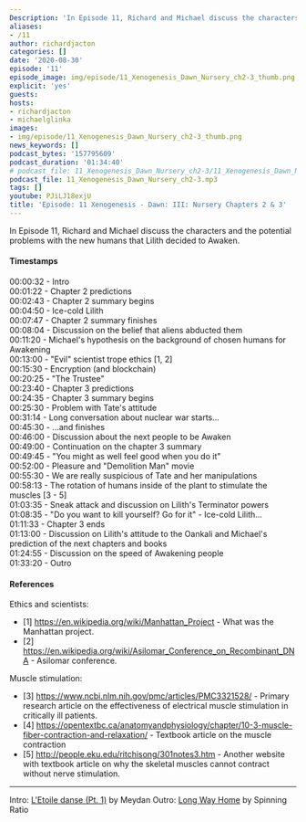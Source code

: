 ```yaml
---
Description: 'In Episode 11, Richard and Michael discuss the characters and the potential problems with the new humans that Lilith decided to Awaken.'
aliases:
- /11
author: richardjacton
categories: []
date: '2020-08-30'
episode: '11'
episode_image: img/episode/11_Xenogenesis_Dawn_Nursery_ch2-3_thumb.png
explicit: 'yes'
guests:
hosts:
- richardjacton
- michaelglinka
images:
- img/episode/11_Xenogenesis_Dawn_Nursery_ch2-3_thumb.png
news_keywords: []
podcast_bytes: '157795609'
podcast_duration: '01:34:40'
# podcast_file: 11_Xenogenesis_Dawn_Nursery_ch2-3/11_Xenogenesis_Dawn_Nursery_ch2-3.mp3
podcast_file: 11_Xenogenesis_Dawn_Nursery_ch2-3.mp3
tags: []
youtube: PJiLJ18exjU 
title: 'Episode: 11 Xenogenesis - Dawn: III: Nursery Chapters 2 & 3'
---
```


In Episode 11, Richard and Michael discuss the characters and the potential problems with the new humans that Lilith decided to Awaken.

#### Timestamps

00:00:32 - Intro\
00:01:22 - Chapter 2 predictions\
00:02:43 - Chapter 2 summary begins\
00:04:50 - Ice-cold Lilith\
00:07:47 - Chapter 2 summary finishes\
00:08:04 - Discussion on the belief that aliens abducted them\
00:11:20 - Michael's hypothesis on the background of chosen humans for Awakening\
00:13:00 - "Evil" scientist trope ethics [1, 2]\
00:15:30 - Encryption (and blockchain)\
00:20:25 - "The Trustee"\
00:23:40 - Chapter 3 predictions\
00:24:35 - Chapter 3 summary begins\
00:25:30 - Problem with Tate's attitude\
00:31:14 - Long conversation about nuclear war starts...\
00:45:30 - ...and finishes\
00:46:00 - Discussion about the next people to be Awaken\
00:49:00 - Continuation on the chapter 3 summary\
00:49:45 - "You might as well feel good when you do it"\
00:52:00 - Pleasure and "Demolition Man" movie\
00:55:30 - We are really suspicious of Tate and her manipulations\
00:58:13 - The rotation of humans inside of the plant to stimulate the muscles [3 - 5]\
01:03:35 - Sneak attack and discussion on Lilith's Terminator powers\
01:08:35 - "Do you want to kill yourself? Go for it" - Ice-cold Lilith...\
01:11:33 - Chapter 3 ends\
01:13:00 - Discussion on Lilith's attitude to the Oankali and Michael's prediction of the next chapters and books\
01:24:55 - Discussion on the speed of Awakening people\
01:33:20 - Outro

#### References

Ethics and scientists:

- [1] https://en.wikipedia.org/wiki/Manhattan_Project - What was the Manhattan project.
- [2] https://en.wikipedia.org/wiki/Asilomar_Conference_on_Recombinant_DNA - Asilomar conference.

Muscle stimulation:

- [3] https://www.ncbi.nlm.nih.gov/pmc/articles/PMC3321528/ - Primary research article on the effectiveness of electrical muscle stimulation in critically ill patients.
- [4] https://opentextbc.ca/anatomyandphysiology/chapter/10-3-muscle-fiber-contraction-and-relaxation/ - Textbook article on the muscle contraction
- [5] http://people.eku.edu/ritchisong/301notes3.htm - Another website with textbook article on why the skeletal muscles cannot contract without nerve stimulation.

---
Intro: [L'Etoile danse (Pt. 1)](https://freemusicarchive.org/music/Meydan/Havor/6-_LEtoile_danse_Pt_1_1738) by Meydan
Outro: [Long Way Home](https://freemusicarchive.org/music/Spinning_Ratio/Long_Way_Home/Long_Way_Home) by Spinning Ratio
